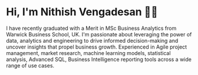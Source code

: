 # Hi, I'm Nithish Vengadesan 👋🏽
I have recently graduated with a Merit in MSc Business Analytics from Warwick Business School, UK. I'm passionate about leveraging the power of data, analytics and engineering to drive informed decision-making and uncover insights that propel business growth. Experienced in Agile project management, market research, machine learning models, statistical analysis, Advanced SQL, Business Intelligence reporting tools across a wide range of use cases.


<!---
Nithish-Vengadesan/Nithish-Vengadesan is a ✨ special ✨ repository because its `README.md` (this file) appears on your GitHub profile.
You can click the Preview link to take a look at your changes.
--->
